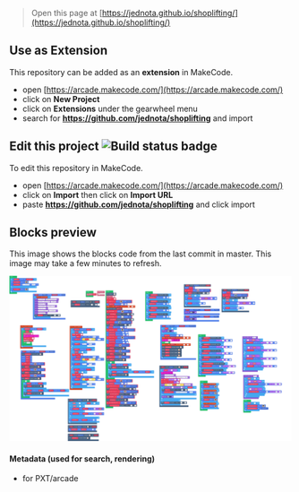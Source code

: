  


> Open this page at [https://jednota.github.io/shoplifting/](https://jednota.github.io/shoplifting/)

## Use as Extension

This repository can be added as an **extension** in MakeCode.

* open [https://arcade.makecode.com/](https://arcade.makecode.com/)
* click on **New Project**
* click on **Extensions** under the gearwheel menu
* search for **https://github.com/jednota/shoplifting** and import

## Edit this project ![Build status badge](https://github.com/jednota/shoplifting/workflows/MakeCode/badge.svg)

To edit this repository in MakeCode.

* open [https://arcade.makecode.com/](https://arcade.makecode.com/)
* click on **Import** then click on **Import URL**
* paste **https://github.com/jednota/shoplifting** and click import

## Blocks preview

This image shows the blocks code from the last commit in master.
This image may take a few minutes to refresh.

![A rendered view of the blocks](https://github.com/jednota/shoplifting/raw/master/.github/makecode/blocks.png)

#### Metadata (used for search, rendering)

* for PXT/arcade
<script src="https://makecode.com/gh-pages-embed.js"></script><script>makeCodeRender("{{ site.makecode.home_url }}", "{{ site.github.owner_name }}/{{ site.github.repository_name }}");</script>
